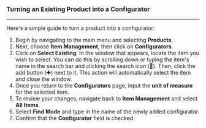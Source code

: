 ### Turning an Existing Product into a Configurator
________
Here's a simple guide to turn a product into a configurator: 

1. Begin by navigating to the main menu and selecting **Products**.
2. Next, choose **Item Management**, then click on **Configurators**.
3. Click on **Select Existing**. In the window that appears, locate the item you wish to select. You can do this by scrolling down or typing the item's name in the search bar and clicking the search icon (🔎). Then, click the add button (✚) next to it. This action will automatically select the item and close the window.
4. Once you return to the **Configurators** page, input the **unit of measure** for the selected item.
5. To review your changes, navigate back to **Item Management** and select **All Items**.
6. Select **Find Mode** and type in the name of the newly added configurator.
7. Confirm that the **Configurator** field is checked.